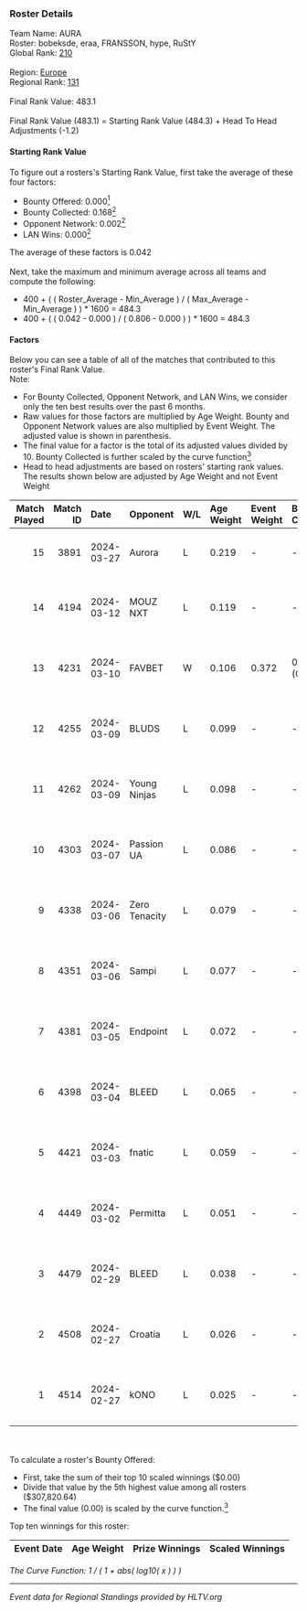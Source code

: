 ### Roster Details<br />
Team Name: AURA<br />
Roster: bobeksde, eraa, FRANSSON, hype, RuStY<br />
Global Rank: [210](../../standings_global_2024_08_21.md)<br />
<br />
Region: [Europe]( ../../standings_europe_2024_08_21.md)<br />
Regional Rank: [131]( ../../standings_europe_2024_08_21.md)<br />
<br />
Final Rank Value:  483.1<br />
<br />
Final Rank Value (483.1) = Starting Rank Value (484.3) + Head To Head Adjustments (-1.2)<br />

#### Starting Rank Value<br />
To figure out a rosters's Starting Rank Value, first take the average of these four factors:<br />
- Bounty Offered: 0.000[<sup>1</sup>](#table2)
- Bounty Collected: 0.168[<sup>2</sup>](#table1)
- Opponent Network: 0.002[<sup>2</sup>](#table1)
- LAN Wins: 0.000[<sup>2</sup>](#table1)

The average of these factors is 0.042<br />
<br />
Next, take the maximum and minimum average across all teams and compute the following:<br />
- 400 + ( ( Roster_Average - Min_Average ) / ( Max_Average - Min_Average ) ) * 1600 = 484.3
- 400 + ( ( 0.042 - 0.000 ) / ( 0.806 - 0.000 ) ) * 1600 = 484.3


#### Factors<br />
Below you can see a table of all of the matches that contributed to this roster's Final Rank Value.<br />
Note:<br />

- For Bounty Collected, Opponent Network, and LAN Wins, we consider only the ten best results over the past 6 months.
- Raw values for those factors are multiplied by Age Weight. Bounty and Opponent Network values are also multiplied by Event Weight. The adjusted value is shown in parenthesis.
- The final value for a factor is the total of its adjusted values divided by 10. Bounty Collected is further scaled by the curve function[<sup>3</sup>](#curveFunction)
- Head to head adjustments are based on rosters' starting rank values. The results shown below are adjusted by Age Weight and not Event Weight
<span id="table1"></span><br />


| Match Played | Match ID | Date       | Opponent      | W/L | Age Weight | Event Weight | Bounty Collected | Opponent Network | LAN Wins  | H2H Adj. | Roster                                 |
| -: | -: | :- | :- | :- | :- | :- | :- | :- | :- | -: | :- |
|           15 |     3891 | 2024-03-27 | Aurora        | L   | 0.219      | -            | -                | -                | -         |    -0.01 | bobeksde, eraa, FRANSSON, hype, RuStY  |
|           14 |     4194 | 2024-03-12 | MOUZ NXT      | L   | 0.119      | -            | -                | -                | -         |    -0.20 | bobeksde, eraa, Golden, Plopski, RuStY |
|           13 |     4231 | 2024-03-10 | FAVBET        | W   | 0.106      | 0.372        | 0.003 (0.000)    | 0.475 (0.019)    | 0 (0.000) |     2.80 | bobeksde, eraa, Golden, Plopski, RuStY |
|           12 |     4255 | 2024-03-09 | BLUDS         | L   | 0.099      | -            | -                | -                | -         |    -1.91 | bobeksde, eraa, Golden, Plopski, RuStY |
|           11 |     4262 | 2024-03-09 | Young Ninjas  | L   | 0.098      | -            | -                | -                | -         |    -0.40 | bobeksde, eraa, Golden, Plopski, RuStY |
|           10 |     4303 | 2024-03-07 | Passion UA    | L   | 0.086      | -            | -                | -                | -         |    -0.10 | bobeksde, eraa, Golden, Plopski, RuStY |
|            9 |     4338 | 2024-03-06 | Zero Tenacity | L   | 0.079      | -            | -                | -                | -         |    -0.09 | bobeksde, eraa, Golden, Plopski, RuStY |
|            8 |     4351 | 2024-03-06 | Sampi         | L   | 0.077      | -            | -                | -                | -         |    -0.27 | bobeksde, eraa, Golden, Plopski, RuStY |
|            7 |     4381 | 2024-03-05 | Endpoint      | L   | 0.072      | -            | -                | -                | -         |    -0.12 | bobeksde, eraa, Golden, Plopski, RuStY |
|            6 |     4398 | 2024-03-04 | BLEED         | L   | 0.065      | -            | -                | -                | -         |    -0.18 | bobeksde, eraa, Golden, Plopski, RuStY |
|            5 |     4421 | 2024-03-03 | fnatic        | L   | 0.059      | -            | -                | -                | -         |    -0.01 | bobeksde, eraa, Golden, Plopski, RuStY |
|            4 |     4449 | 2024-03-02 | Permitta      | L   | 0.051      | -            | -                | -                | -         |    -0.11 | bobeksde, eraa, Golden, Plopski, RuStY |
|            3 |     4479 | 2024-02-29 | BLEED         | L   | 0.038      | -            | -                | -                | -         |    -0.11 | bobeksde, eraa, Golden, Plopski, RuStY |
|            2 |     4508 | 2024-02-27 | Croatia       | L   | 0.026      | -            | -                | -                | -         |    -0.42 | bobeksde, eraa, Golden, Plopski, RuStY |
|            1 |     4514 | 2024-02-27 | kONO          | L   | 0.025      | -            | -                | -                | -         |    -0.09 | bobeksde, eraa, Golden, Plopski, RuStY |

<br />
<span id="table2"></span><br />
To calculate a roster's Bounty Offered:<br />

- First, take the sum of their top 10 scaled winnings ($0.00)
- Divide that value by the 5th highest value among all rosters ($307,820.64)
- The final value (0.00) is scaled by the curve function.[<sup>3</sup>](#curveFunction)

Top ten winnings for this roster:<br />

| Event Date | Age Weight | Prize Winnings | Scaled Winnings |
| :- | -: | :- | :- |


<span id="curveFunction"></span>_The Curve Function: 1 / ( 1 + abs( log10( x ) ) )_<br />

---
_Event data for Regional Standings provided by HLTV.org_<br />

